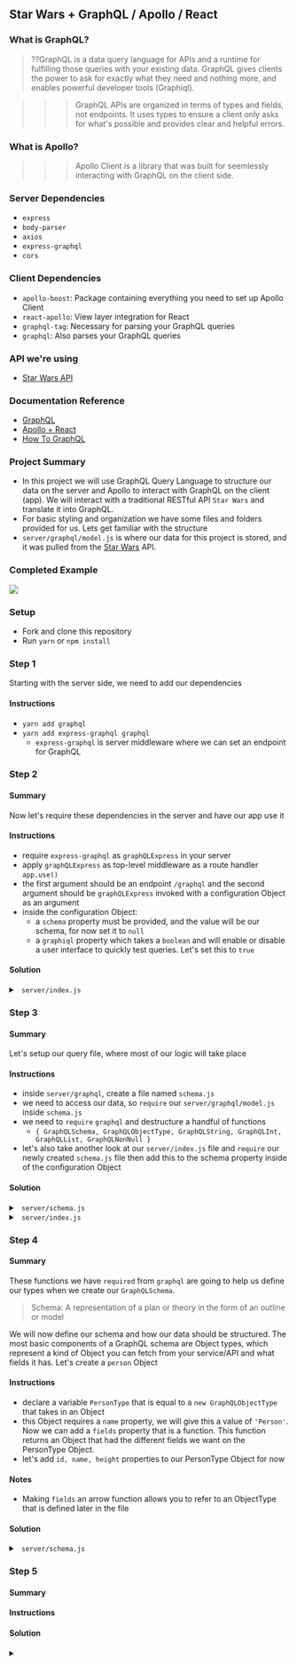 ## Star Wars + GraphQL / Apollo / React

### What is GraphQL?  

>??GraphQL is a data query language for APIs and a runtime for fulfilling those queries with your existing data. GraphQL gives clients the power to ask for exactly what they need and nothing more, and enables powerful developer tools (Graphiql).  

>>>GraphQL APIs are organized in terms of types and fields, not endpoints. It uses types to ensure a client only asks for what's possible and provides clear and helpful errors.

### What is Apollo?  

>>>Apollo Client is a library that was built for seemlessly interacting with GraphQL on the client side.

### Server Dependencies
- `express`
- `body-parser`
- `axios`   
- `express-graphql`
- `cors`

### Client Dependencies
- `apollo-boost`: Package containing everything you need to set up Apollo Client
- `react-apollo`: View layer integration for React
- `graphql-tag`: Necessary for parsing your GraphQL queries
- `graphql`: Also parses your GraphQL queries

### API we're using
- [Star Wars API](https://swapi.co/)

### Documentation Reference
- [GraphQL](http://graphql.org/learn/)
- [Apollo + React](https://www.apollographql.com/docs/react/)
- [How To GraphQL](https://www.howtographql.com/)

### Project Summary  
- In this project we will use GraphQL Query Language to structure our data on the server and Apollo to interact with GraphQL on the client (app). We will interact with a traditional RESTful API `Star Wars` and translate it into GraphQL.  
- For basic styling and organization we have some files and folders provided for us. Lets get familiar with the structure 
- `server/graphql/model.js` is where our data for this project is stored, and it was pulled from the [Star Wars](https://swapi.co/) API.

### Completed Example
<img src='https://thumbs.gfycat.com/CommonAbandonedCricket-size_restricted.gif'> 

### Setup
- Fork and clone this repository
- Run `yarn` or `npm install`

### Step 1
Starting with the server side, we need to add our dependencies

#### Instructions
- `yarn add graphql`
- `yarn add express-graphql graphql`
  - `express-graphql` is server middleware where we can set an endpoint for GraphQL

### Step 2  

#### Summary  
Now let's require these dependencies in the server and have our app use it

#### Instructions
- require `express-graphql` as `graphQLExpress` in your server
- apply `graphQLExpress` as top-level middleware as a route handler `app.use()`
- the first argument should be an endpoint `/graphql` and the second argument should be `graphQLExpress` invoked with a configuration Object as an argument
- inside the configuration Object:
  - a `schema` property must be provided, and the value will be our schema, for now set it to `null`
  - a `graphiql` property which takes a `boolean` and will enable or disable a user interface to quickly test queries. Let's set this to `true`

#### Solution  

<details>  
  
<summary><code> server/index.js </code></summary>  

```js
// server/index.js
const graphQLExpress = require('express-graphql')
// ...
app.use('/graphql', graphQLExpress({
  schema: null,
  graphiql: true
}))
// ...
```  

</details>  

### Step 3  

#### Summary  
Let's setup our query file, where most of our logic will take place

#### Instructions  
- inside `server/graphql`, create a file named `schema.js`
- we need to access our data, so `require` our `server/graphql/model.js` inside `schema.js`
- we need to `require` `graphql` and destructure a handful of functions
  - `{ GraphQLSchema, GraphQLObjectType, GraphQLString, GraphQLInt, GraphQLList, GraphQLNonNull }`
- let's also take another look at our `server/index.js` file and `require` our newly created `schema.js` file then add this to the schema property inside of the configuration Object  

#### Solution  
<details>  

<summary><code> server/schema.js </code></summary>  

```js
// server/schema.js
const {
  GraphQLSchema, 
  GraphQLObjectType, 
  GraphQLString, 
  GraphQLInt, 
  GraphQLList, 
  GraphQLNonNull 
} = require('graphql')
let characters = require('./model')
// ...
```  

</details>  

<details>  

<summary><code> server/index.js </code></summary>  

```js
// server/index.js
// ...
const schema = require('./graphql/schema')
// ...
app.use('/graphql', graphQLExpress({
  schema: schema, // <-- add schema to configuration Object
  graphiql: true
}))
// ...
```  

</details>  

### Step 4  

#### Summary  
These functions we have `required` from `graphql` are going to help us define our types when we create our `GraphQLSchema`.
> Schema: A representation of a plan or theory in the form of an outline or model

We will now define our schema and how our data should be structured. The most basic components of a GraphQL schema are Object types, which represent a kind of Object you can fetch from your service/API and what fields it has. Let's create a `person` Object

#### Instructions
- declare a variable `PersonType` that is equal to a `new GraphQLObjectType` that takes in an Object
- this Object requires a `name` property, we will give this a value of `'Person'`. Now we can add a `fields` property that is a function. This function returns an Object that had the different fields we want on the PersonType Object.
- let's add `id, name, height` properties to our PersonType Object for now

#### Notes
- Making `fields` an arrow function allows you to refer to an ObjectType that is defined later in the file

#### Solution  
<details>
<summary><code> server/schema.js </code></summary>

```js
// server/schema.js
// ...
const PersonType = new GraphQLObjectType({
  name: 'Person',
  fields: () => {
    return {
      id: { type: GraphQLInt },
      name: { type: GraphQLString },
      height: { type: GraphQLInt }
    }
  }
})
```

</details>

### Step 5  

#### Summary

#### Instructions  

#### Solution  
<details>
<summary><code></code></summary>

```js
// ...

```

</details>


